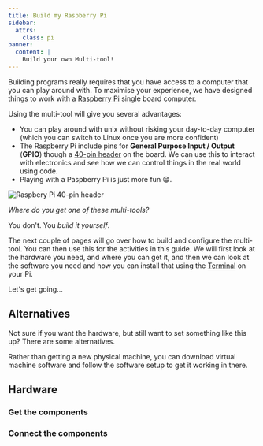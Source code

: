```yaml
---
title: Build my Raspberry Pi
sidebar:
  attrs:
    class: pi
banner:
  content: |
    Build your own Multi-tool!
---
```


Building programs really requires that you have access to a computer that you can play around with. To maximise your experience, we have designed things to work with a [Raspberry Pi](https://www.raspberrypi.com) single board computer.

<!-- add photo here -->

Using the multi-tool will give you several advantages:

- You can play around with unix without risking your day-to-day computer (which you can switch to Linux once you are more confident)
- The Raspberry Pi include pins for **General Purpose Input / Output** (**GPIO**) though a [40-pin header](https://www.raspberrypi.com/documentation/computers/raspberry-pi.html#gpio-and-the-40-pin-header) on the board. We can use this to interact with electronics and see how we can control things in the real world using code.
- Playing with a Paspberry Pi is just more fun 😁.

![Raspbery Pi 40-pin header](https://www.raspberrypi.com/documentation/computers/images/GPIO-Pinout-Diagram-2.png)

*Where do you get one of these multi-tools?*

You don't. You *build it yourself*.

The next couple of pages will go over how to build and configure the multi-tool. You can then use this for the activities in this guide. We will first look at the hardware you need, and where you can get it, and then we can look at the software you need and how you can install that using the [Terminal](../../1-concepts/01-terminal) on your Pi.

Let's get going...

## Alternatives

Not sure if you want the hardware, but still want to set something like this up? There are some alternatives.

Rather than getting a new physical machine, you can download virtual machine software and follow the software setup to get it working in there.

## Hardware

### Get the components

### Connect the components


